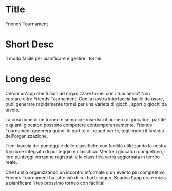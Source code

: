 # Title
Friends Tournament

# Short Desc
Il modo facile per pianificare e gestire i tornei.

# Long desc

Cerchi un'app che ti aiuti ad organizzare tornei con i tuoi amici? Non cercare oltre Friends Tournament! Con la nostra interfaccia facile da usare, puoi generare rapidamente tornei per una varietà di giochi, sport o giochi da tavolo.

La creazione di un torneo è semplice: inserisci il numero di giocatori, partite e quanti giocatori possono competere contemporaneamente. Friends Tournament genererà quindi le partite e i round per te, togliendoti il fastidio dell'organizzazione.

Tieni traccia dei punteggi e delle classifiche con facilità utilizzando la nostra funzione integrata di punteggio e classifica. Mentre i giocatori competono, i loro punteggi verranno registrati e la classifica verrà aggiornata in tempo reale.

Che tu stia organizzando un incontro informale o un evento più competitivo, Friends Tournament ha tutto ciò di cui hai bisogno. Scarica l'app ora e inizia a pianificare il tuo prossimo torneo con facilità!







